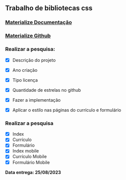 ## Trabalho de bibliotecas css

### [Materialize Documentação](https://materializecss.com/)  
### [Materialize Github](https://github.com/Dogfalo/materialize)  

### Realizar a pesquisa:  
- [X]  Descrição do projeto  
- [X]  Ano criação  
- [X]  Tipo licença  
- [X]  Quantidade de estrelas no github  

- [X] Fazer a implementação
- [X] Aplicar o estilo nas páginas do currículo e formulário

### Realizar a pesquisa  
- [X]  Index
- [X]  Currículo
- [X]  Formulário
- [X]  Index mobile
- [X]  Currículo Mobile
- [X]  Formulário Mobile

**Data entrega: 25/08/2023**


